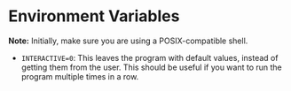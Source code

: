 # Environment Variables

**Note:** Initially, make sure you are using a POSIX-compatible shell.

-   `INTERACTIVE=0`: This leaves the program with default values, instead of getting them from the user. This should be useful if you want to run the program multiple times in a row.
